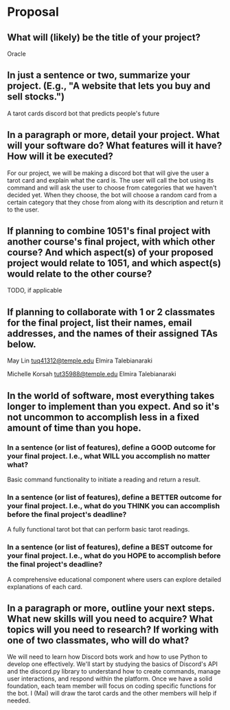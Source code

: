 # Proposal

## What will (likely) be the title of your project?

Oracle

## In just a sentence or two, summarize your project. (E.g., "A website that lets you buy and sell stocks.")

A tarot cards discord bot that predicts people's future

## In a paragraph or more, detail your project. What will your software do? What features will it have? How will it be executed?

For our project, we will be making a discord bot that will give the user a tarot card and explain what the card is. The user will call the bot using its command and will ask the user to choose from categories that we haven't decided yet. When they choose, the bot will choose a random card from a certain category that they chose from along with its description and return it to the user. 

## If planning to combine 1051's final project with another course's final project, with which other course? And which aspect(s) of your proposed project would relate to 1051, and which aspect(s) would relate to the other course?

TODO, if applicable

## If planning to collaborate with 1 or 2 classmates for the final project, list their names, email addresses, and the names of their assigned TAs below.

May Lin
tuq41312@temple.edu
Elmira Talebianaraki

Michelle Korsah
tut35988@temple.edu
Elmira Talebianaraki

## In the world of software, most everything takes longer to implement than you expect. And so it's not uncommon to accomplish less in a fixed amount of time than you hope.

### In a sentence (or list of features), define a GOOD outcome for your final project. I.e., what WILL you accomplish no matter what?

Basic command functionality to initiate a reading and return a result.

### In a sentence (or list of features), define a BETTER outcome for your final project. I.e., what do you THINK you can accomplish before the final project's deadline?

A fully functional tarot bot that can perform basic tarot readings.

### In a sentence (or list of features), define a BEST outcome for your final project. I.e., what do you HOPE to accomplish before the final project's deadline?

A comprehensive educational component where users can explore detailed explanations of each card.

## In a paragraph or more, outline your next steps. What new skills will you need to acquire? What topics will you need to research? If working with one of two classmates, who will do what?

We will need to learn how Discord bots work and how to use Python to develop one effectively. We'll start by studying the basics of Discord's API and the discord.py library to understand how to create commands, manage user interactions, and respond within the platform. Once we have a solid foundation, each team member will focus on coding specific functions for the bot. I (Mai) will draw the tarot cards and the other members will help if needed.  

